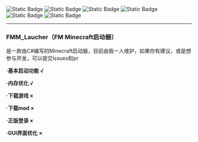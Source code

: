 ![Static Badge](https://img.shields.io/badge/.NET-8.0-blue)
![Static Badge](https://img.shields.io/badge/协议-MIT-orange)
![Static Badge](https://img.shields.io/badge/语言-C#-red)
![Static Badge](https://img.shields.io/badge/版本-1.0.0-green)
![Static Badge](https://img.shields.io/badge/状态-开发中-yellow)
![Static Badge](https://img.shields.io/badge/BILI-我的主页-#009ad6&link=https://space.bilibili.com/38782485?spm_id_from=333.1007.0.0)

---

### FMM_Laucher（FM Minecraft启动器）

是一款由C#编写的Minecraft启动器，目前由我一人维护，如果你有建议，或是想参与开发，可以提交Issues和pr

**·基本启动功能 √**

**·内存优化 √**

**·下载游戏 ×**

**·下载mod ×**

**·正版登录 ×**

**·GUI界面优化 ×**